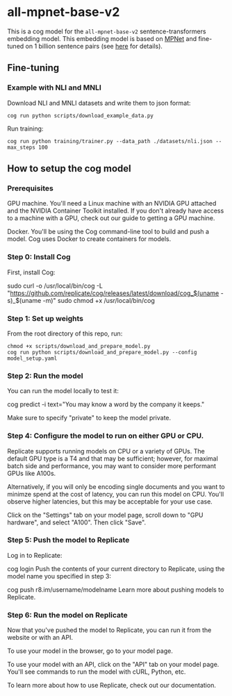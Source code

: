 # all-mpnet-base-v2

This is a cog model for the `all-mpnet-base-v2` sentence-transformers embedding model. This embedding model is based on [MPNet](https://arxiv.org/abs/2004.09297) and fine-tuned on 1 billion sentence pairs (see [here](https://huggingface.co/sentence-transformers/all-mpnet-base-v2#:~:text=seb.sbert.net-,Background,-The%20project%20aims) for details). 


## Fine-tuning

### Example with NLI and MNLI

Download NLI and MNLI datasets and write them to json format: 

```
cog run python scripts/download_example_data.py 
```

Run training: 

```
cog run python training/trainer.py --data_path ./datasets/nli.json --max_steps 100 
```
## How to setup the cog model

### Prerequisites

GPU machine. You'll need a Linux machine with an NVIDIA GPU attached and the NVIDIA Container Toolkit installed. If you don't already have access to a machine with a GPU, check out our guide to getting a GPU machine.

Docker. You'll be using the Cog command-line tool to build and push a model. Cog uses Docker to create containers for models.

### Step 0: Install Cog
First, install Cog:

sudo curl -o /usr/local/bin/cog -L "https://github.com/replicate/cog/releases/latest/download/cog_$(uname -s)_$(uname -m)"
sudo chmod +x /usr/local/bin/cog

### Step 1: Set up weights

From the root directory of this repo, run: 

```
chmod +x scripts/download_and_prepare_model.py
cog run python scripts/download_and_prepare_model.py --config model_setup.yaml 
```

### Step 2: Run the model

You can run the model locally to test it:

cog predict -i text="You may know a word by the company it keeps."


Make sure to specify "private" to keep the model private.

### Step 4: Configure the model to run on either GPU or CPU.

Replicate supports running models on CPU or a variety of GPUs. The default GPU type is a T4 and that may be sufficient; however, for maximal batch side and performance, you may want to consider more performant GPUs like A100s.

Alternatively, if you will only be encoding single documents and you want to minimze spend at the cost of latency, you can run this model on CPU. You'll observe higher latencies, but this may be acceptable for your use case.

Click on the "Settings" tab on your model page, scroll down to "GPU hardware", and select "A100". Then click "Save".

### Step 5: Push the model to Replicate
Log in to Replicate:

cog login
Push the contents of your current directory to Replicate, using the model name you specified in step 3:

cog push r8.im/username/modelname
Learn more about pushing models to Replicate.

### Step 6: Run the model on Replicate
Now that you've pushed the model to Replicate, you can run it from the website or with an API.

To use your model in the browser, go to your model page.

To use your model with an API, click on the "API" tab on your model page. You'll see commands to run the model with cURL, Python, etc.

To learn more about how to use Replicate, check out our documentation.